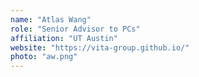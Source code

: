 ```yaml
---
name: "Atlas Wang"
role: "Senior Advisor to PCs"
affiliation: "UT Austin"
website: "https://vita-group.github.io/"
photo: "aw.png"
---
```

